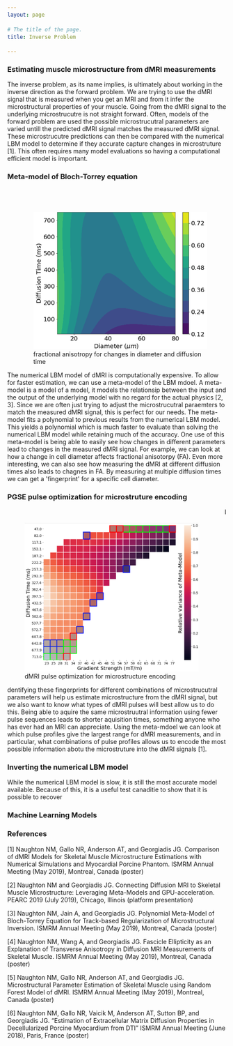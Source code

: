 ```yaml
---
layout: page

# The title of the page.
title: Inverse Problem

---
```

### Estimating muscle microstructure from dMRI measurements

The inverse problem, as its name implies, is ultimately about working in the inverse direction as the forward problem. We are trying to use the dMRI signal that is measured when you get an MRI and from it infer the microstructural properties of your muscle. Going from the dMRI signal to the underlying microstrucutre is not straight forward. Often, models of the forward problem are used the possible microstrucutral parameters are varied untill the predicted dMRI signal matches the measured dMRI signal. These microstrucutre predictions can then be compared with the numerical LBM model to determine if they accurate capture changes in microstruture \[1\]. This often requires many model evaluations so having a computational efficient model is important. 

### Meta-model of Bloch-Torrey equation

<figure style="float: right; padding-top:40px;  padding-left:20px; ">
<img src="/assets/img/diameter-fingerprint.png"  width="400">     
<figcaption>fractional anisotropy for changes in diameter and diffusion time</figcaption>
</figure>

The numerical LBM model of dMRI is computationally expensive. To allow for faster estimation, we can use a meta-model of the LBM mdoel. A meta-model is a model of a model, it models the relationsip between the input and the output of the underlying model with no regard for the actual physics \[2, 3\]. Since we are often just trying to adjust the microstrucutral paraemters to match the measured dMRI signal, this is perfect for our needs. The meta-model fits a polynomial to previous results from the numerical LBM model. This yields a polynomial which is much faster to evaluate than solving the numerical LBM model while retaining much of the accuracy. One use of this meta-model is being able to easily see how changes in different parameters lead to changes in the measured dMRI signal. For example, we can look at how a change in cell diameter affects fractional anisotorpy (FA). Even more interesting, we can also see how measuring the dMRI at different diffusion times also leads to chagnes in FA. By measuring at multiple diffusion times we can get a 'fingerprint' for a specific cell diameter. 

### PGSE pulse optimization for microstruture encoding

<figure style="float: left; padding-top:20px;  padding-right:20px; ">
<img src="/assets/img/final_parameter_selection.PNG"  width="400">     
<figcaption>dMRI pulse optimization for microstructure encoding</figcaption>
</figure>

Identifying these fingerprints for different combinations of microstrucutral parameters will help us estimate microstructure from the dMRI signal, but we also want to know what types of dMRI pulses will best allow us to do this. Being able to aquire the same microstruutral information using fewer pulse sequences leads to shorter aquisition times, something anyone who has ever had an MRI can appreciate. Using the meta-mdoel we can look at which pulse profiles give the largest range for dMRI measurements, and in particular, what combinations of pulse profiles allows us to encode the most possible information abotu the microstruture into the dMRI signals \[1\]. 

### Inverting the numerical LBM model

While the numerical LBM model is slow, it is still the most accurate model available. Because of this, it is a useful test canaditie to show that it is possible to recover 

### Machine Learning Models

### References

\[1\] Naughton NM, Gallo NR, Anderson AT, and Georgiadis JG. Comparison of dMRI Models for Skeletal Muscle Microstructure Estimations with Numerical Simulations and Myocardial Porcine Phantom. ISMRM Annual Meeting (May 2019), Montreal, Canada (poster)

\[2\] Naughton NM and Georgiadis JG. Connecting Diffusion MRI to Skeletal Muscle Microstructure: Leveraging Meta-Models and GPU-acceleration. PEARC 2019 (July 2019), Chicago, Illinois (platform presentation)

\[3\] Naughton NM, Jain A, and Georgiadis JG. Polynomial Meta-Model of Bloch-Torrey Equation for Track-based Regularization of Microstructural Inversion. ISMRM Annual Meeting (May 2019), Montreal, Canada (poster)

\[4\] Naughton NM, Wang A, and Georgiadis JG. Fascicle Ellipticity as an Explanation of Transverse Anisotropy in Diffusion MRI Measurements of Skeletal Muscle. ISMRM Annual Meeting (May 2019), Montreal, Canada (poster)

\[5\] Naughton NM, Gallo NR, Anderson AT, and Georgiadis JG. Microstructural Parameter Estimation of Skeletal Muscle using Random Forest Model of dMRI. ISMRM Annual Meeting (May 2019), Montreal, Canada (poster)

\[6\] Naughton NM, Gallo NR, Vaicik M, Anderson AT, Sutton BP, and Georgiadis JG. “Estimation of Extracellular Matrix Diffusion Properties in Decellularized Porcine Myocardium from DTI” ISMRM Annual Meeting (June 2018), Paris, France (poster)
